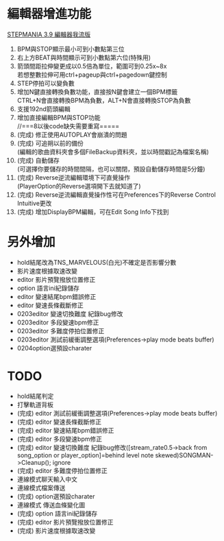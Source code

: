 # 編輯器增進功能
[STEPMANIA 3.9 編輯器我流版](https://forum.gamer.com.tw/C.php?bsn=16862&snA=1184)  
1. BPM與STOP顯示最小可到小數點第三位  
2. 右上方BEAT與時間顯示可到小數點第六位(特殊用)  
3. 箭頭間距拉伸變更成以0.5倍為單位，範圍可到0.25x~8x  
   若想整數拉伸可用ctrl+pageup與ctrl+pagedown鍵控制  
4. STEP停拍可以變負數  
5. 增加N鍵直接轉換負數功能，直接按N鍵會建立一個BPM標籤  
   CTRL+N會直接轉換BPM為負數，ALT+N會直接轉換STOP為負數  
6. 支援192nd箭頭編輯  
7. 增加直接編輯BPM與STOP功能  
//===8以後code缺失需要重寫=====  
8. (完成) 修正使用AUTOPLAY會崩潰的問題  
9. (完成) 可追朔以前的備份  
   (編輯的歌曲資料夾會多個FileBackup資料夾，並以時間戳記為檔案名稱)  
10. (完成) 自動儲存  
    (可選擇你要儲存的時間間隔，也可以關閉，預設自動儲存時間是5分鐘)  
11. (完成) Reverse逆流編輯環境下可直覺操作  
    (PlayerOption的Reverse選項開下去就知道了)  
12. (完成) Reverse逆流編輯直覺操作性可在Preferences下的Reverse Control Intuitive更改  
13. (完成) 增加DisplayBPM編輯，可在Edit Song Info下找到

# 另外增加  
+ hold結尾改為TNS_MARVELOUS(白光)不確定是否影響分數
+ 影片速度根據取速改變
+ editor 影片預覽撥放位置修正
+ option 語言ini紀錄儲存
+ editor 變速結尾bpm錯誤修正
+ editor 變速長條截斷修正
+ 0203editor 變速切換難度 紀錄bug修改
+ 0203editor 多段變速bpm修正
+ 0203editor 多難度停拍位置修正
+ 0203editor 測試前緩衝調整選項(Preferences->play mode beats buffer)
+ 0204option選預設charater

# TODO
+ hold結尾判定
+ 打擊軌道背板
+ (完成) editor 測試前緩衝調整選項(Preferences->play mode beats buffer)
+ (完成) editor 變速長條截斷修正
+ (完成) editor 變速結尾bpm錯誤修正
+ (完成) editor 多段變速bpm修正
+ (完成) editor 變速切換難度 紀錄bug修改([stream_rate0.5->back from song_option or player_option]=behind level note skewed)SONGMAN->Cleanup(); ignore
+ (完成) editor 多難度停拍位置修正
+ 連線模式聊天輸入中文
+ 連線模式檔案傳送
+ (完成) option選預設charater
+ 連線模式 傳送血條變化圖
+ (完成) option 語言ini紀錄儲存
+ (完成) editor 影片預覽撥放位置修正
+ (完成) 影片速度根據取速改變
